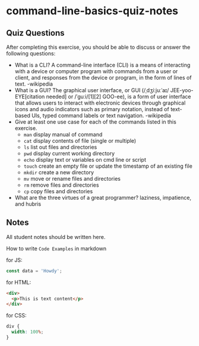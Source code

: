 # command-line-basics-quiz-notes

## Quiz Questions

After completing this exercise, you should be able to discuss or answer the following questions:

- What is a CLI?
  A command-line interface (CLI) is a means of interacting with a device or computer program with commands from a user or client, and responses from the device or program, in the form of lines of text. -wikipedia
- What is a GUI?
  The graphical user interface, or GUI (/ˌdʒiːjuːˈaɪ/ JEE-yoo-EYE[citation needed] or /ˈɡuːi/[1][2] GOO-ee), is a form of user interface that allows users to interact with electronic devices through graphical icons and audio indicators such as primary notation, instead of text-based UIs, typed command labels or text navigation. -wikipedia
- Give at least one use case for each of the commands listed in this exercise.
  - `man`
    display manual of command
  - `cat`
    display contents of file (single or multiple)
  - `ls`
    list out files and directories
  - `pwd`
    display current working directory
  - `echo`
    display text or variables on cmd line or script
  - `touch`
    create an empty file or update the timestamp of an existing file
  - `mkdir`
    create a new directory
  - `mv`
    move or rename files and directories
  - `rm`
    remove files and directories
  - `cp`
    copy files and directories
- What are the three virtues of a great programmer?
  laziness, impatience, and hubris

## Notes

All student notes should be written here.

How to write `Code Examples` in markdown

for JS:

```javascript
const data = 'Howdy';
```

for HTML:

```html
<div>
  <p>This is text content</p>
</div>
```

for CSS:

```css
div {
  width: 100%;
}
```
